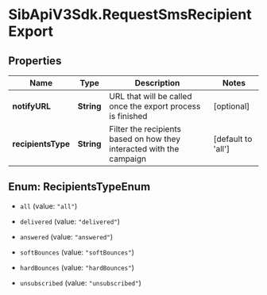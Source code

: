 # SibApiV3Sdk.RequestSmsRecipientExport

## Properties
Name | Type | Description | Notes
------------ | ------------- | ------------- | -------------
**notifyURL** | **String** | URL that will be called once the export process is finished | [optional] 
**recipientsType** | **String** | Filter the recipients based on how they interacted with the campaign | [default to &#39;all&#39;]


<a name="RecipientsTypeEnum"></a>
## Enum: RecipientsTypeEnum


* `all` (value: `"all"`)

* `delivered` (value: `"delivered"`)

* `answered` (value: `"answered"`)

* `softBounces` (value: `"softBounces"`)

* `hardBounces` (value: `"hardBounces"`)

* `unsubscribed` (value: `"unsubscribed"`)




